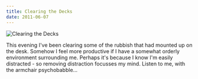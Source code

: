 ```yaml
---
title: Clearing the Decks
date: 2011-06-07
---
```


![Clearing the Decks](https://source.unsplash.com/X6cChncECA8/1600x900)

This evening I've been clearing some of the rubbish that had mounted up on the desk. Somehow I feel more productive if I have a somewhat orderly environment surrounding me. Perhaps it's because I know I'm easily distracted - so removing distraction focusses my mind. Listen to me, with the armchair psychobabble...